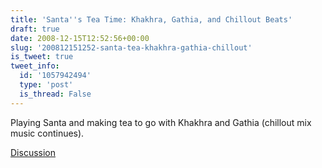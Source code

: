 ```yaml
---
title: 'Santa''s Tea Time: Khakhra, Gathia, and Chillout Beats'
draft: true
date: 2008-12-15T12:52:56+00:00
slug: '200812151252-santa-tea-khakhra-gathia-chillout'
is_tweet: true
tweet_info:
  id: '1057942494'
  type: 'post'
  is_thread: False
---
```




Playing Santa and making tea to go with Khakhra and Gathia (chillout mix music continues).

[Discussion](https://x.com/sytelus/status/1057942494)
